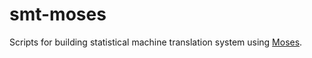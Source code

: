# smt-moses
Scripts for building statistical machine translation system using [Moses](http://www.statmt.org/moses/index.php?n=Main.HomePage).
